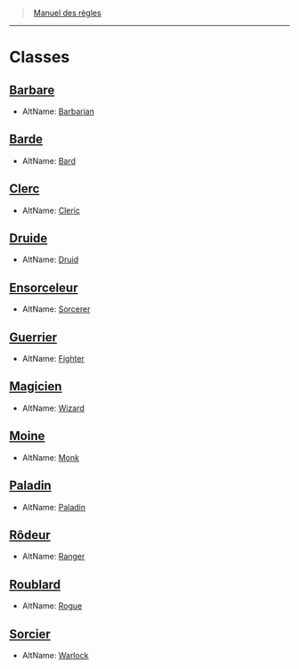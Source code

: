 
<!--Items-->

> <!--ParentNameLink-->[Manuel des règles](index.md)<!--/ParentNameLink-->

---

# <!--Name-->Classes<!--/Name-->

<!--LinkItem-->

## <!--NameLink-->[Barbare]<!--/NameLink-->
- AltName: <!--AltName-->[Barbarian](#)<!--/AltName-->

<!--/LinkItem-->

<!--LinkItem-->

## <!--NameLink-->[Barde]<!--/NameLink-->
- AltName: <!--AltName-->[Bard](#)<!--/AltName-->

<!--/LinkItem-->

<!--LinkItem-->

## <!--NameLink-->[Clerc]<!--/NameLink-->
- AltName: <!--AltName-->[Cleric](#)<!--/AltName-->

<!--/LinkItem-->

<!--LinkItem-->

## <!--NameLink-->[Druide]<!--/NameLink-->
- AltName: <!--AltName-->[Druid](#)<!--/AltName-->

<!--/LinkItem-->

<!--LinkItem-->

## <!--NameLink-->[Ensorceleur]<!--/NameLink-->
- AltName: <!--AltName-->[Sorcerer](#)<!--/AltName-->

<!--/LinkItem-->

<!--LinkItem-->

## <!--NameLink-->[Guerrier]<!--/NameLink-->
- AltName: <!--AltName-->[Fighter](#)<!--/AltName-->

<!--/LinkItem-->

<!--LinkItem-->

## <!--NameLink-->[Magicien]<!--/NameLink-->
- AltName: <!--AltName-->[Wizard](#)<!--/AltName-->

<!--/LinkItem-->

<!--LinkItem-->

## <!--NameLink-->[Moine]<!--/NameLink-->
- AltName: <!--AltName-->[Monk](#)<!--/AltName-->

<!--/LinkItem-->

<!--LinkItem-->

## <!--NameLink-->[Paladin]<!--/NameLink-->
- AltName: <!--AltName-->[Paladin](#)<!--/AltName-->

<!--/LinkItem-->

<!--LinkItem-->

## <!--NameLink-->[Rôdeur]<!--/NameLink-->
- AltName: <!--AltName-->[Ranger](#)<!--/AltName-->

<!--/LinkItem-->

<!--LinkItem-->

## <!--NameLink-->[Roublard]<!--/NameLink-->
- AltName: <!--AltName-->[Rogue](#)<!--/AltName-->

<!--/LinkItem-->

<!--LinkItem-->

## <!--NameLink-->[Sorcier]<!--/NameLink-->
- AltName: <!--AltName-->[Warlock](#)<!--/AltName-->

<!--/LinkItem-->

<!--/Items-->

[Barbare]: barbarian_hd.md
[Barde]: bard_hd.md
[Clerc]: cleric_hd.md
[Druide]: druid_hd.md
[Ensorceleur]: sorcerer_hd.md
[Guerrier]: fighter_hd.md
[Magicien]: wizard_hd.md
[Moine]: monk_hd.md
[Paladin]: paladin_hd.md
[Rôdeur]: ranger_hd.md
[Roublard]: rogue_hd.md
[Sorcier]: warlock_hd.md



